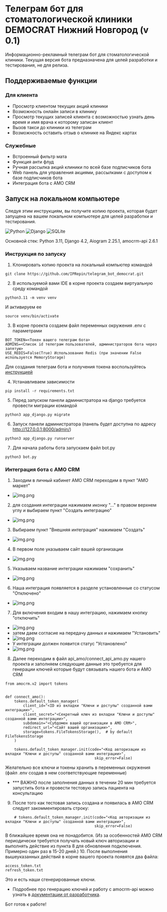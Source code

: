 # Телеграм бот для стоматологической клиники DEMOCRAT Нижний Новгород (v 0.1)

Информационно-рекламный телеграм бот для стоматологической клиники. Текущая версия
бота предназначена для целей разработки и тестирования, не для релиза.

## Поддерживаемые функции

### Для клиента
* Просмотр клиентом текущих акций клиники
* Возможность онлайн записи в клинику
* Просмотр текущих записей клиента с возможностью узнать день время и имя врача к которому записан клиент
* Вызов такси до клиники из телеграм
* Возможность оставить отзыв о клинике на Яндекс картах

### Служебные
* Встроенный фильтр мата
* Функция анти флуд
* Ручная рассылка акций клиники по всей базе подписчиков бота
* Web панель для управления акциями, рассылками с доступом к базе подписчиков бота
* Интеграция бота с АМО CRM  


## Запуск на локальном компьютере

Следуя этим инструкциям, вы получите копию проекта, которая будет запущена на вашем локальном компьютере для целей разработки и тестирования.

![Python](https://img.shields.io/badge/python-3670A0?style=for-the-badge&logo=python&logoColor=ffdd54) ![Django](https://img.shields.io/badge/django-%23092E20.svg?style=for-the-badge&logo=django&logoColor=white)
![SQLite](https://img.shields.io/badge/sqlite-%2307405e.svg?style=for-the-badge&logo=sqlite&logoColor=white)

Основной стек: Python 3.11, Django 4.2, Aiogram 2.25.1, amocrm-api 2.6.1

### Инструкция по запуску
1. Клонировать копию проекта на локальный компьютер командой
```
git clone https://github.com/IPRepin/telegram_bot_democrat.git
```
2. В используемой вами IDE в корне проекта создаем виртуальную среду командой
```
python3.11 -m venv venv
```
И активируем ее 
```
source venv/bin/activate
```
3. В корне проекта создаем файл переменных окружения .env с параметрами
```
BOT_TOKEN=<Токен вашего телеграм бота>
ADMINS=<Список id телеграм пользователей, администраторов бота через запятую>
USE_REDIS=False(True) Использование Redis (при значении False используется MemoryStorage)
```
Для создания телеграм бота и получения токена воспользуйтесь [инструкцией](https://chatlabs.ru/botfather-instrukcziya-komandy-nastrojki/)

4. Устанавливаем зависимости
```
pip install -r requirements.txt
```
5. Перед запуском панели администратора на django требуется провести миграции командой
```
python3 app_django.py migrate
```
6. Запуск панели администратора (панель будет доступна по адресу http://127.0.0.1:8000/admin/)
```
python3 app_django.py runserver
```
7. Для начала работы бота запускаем файл bot.py
```
python3 bot.py
```
### Интеграция бота с АМО CRM

1. Заходим в личный кабинет АМО CRM переходим в пункт "АМО маркет"
* ![img.png](media_readme/1.png)
2. для создания интеграции нажимаем иконку "..." в правом верхнем углу и выбираем пункт 
"Создать интеграцию"
* ![img.png](media_readme/2.png)
3. Выбираем пункт "Внешняя интеграция" нажимаем "Создать"
* ![img.png](media_readme/3.png)
4. В первом поле указываем сайт вашей организации
* ![img.png](media_readme/4.png)
5. Указываем название интеграции нажимаем "сохранить"
* ![img.png](media_readme/5.png)
6. Наша интеграция появляется в разделе установленные со статусом "Отключено"
* ![img.png](media_readme/6.png)
7. Для включения входим в нашу интеграцию, нажимаем кнопку "отключить"
* ![img.png](media_readme/7.png)
* затем даем согласие на передачу данных и нажимаем "Установить"
* ![img.png](media_readme/7_1.png)
* У интеграции должен появится статус "Установлено"
* ![img.png](media_readme/7_2.png)
8. Далее переходим в файл api_amo/connect_api_amo.py нашего проекта и заполняем следующие данные
это требуется для генерации ключей которые будут связывать нашего бота и АМО CRM
```
from amocrm.v2 import tokens


def connect_amo():
    tokens.default_token_manager(
        client_id="<ID из вкладки "Ключи и доступы" созданной вами интеграции>",
        client_secret="<Секретный ключ из вкладки "Ключи и доступы" созданной вами интеграции>",
        subdomain="<Субдомен вашей организации в АМО CRM>",
        redirect_url="<Сайт вашей организации>",
        storage=tokens.FileTokensStorage(),  # by default FileTokensStorage
    )
    
    tokens.default_token_manager.init(code="<Код авторизации из вкладки "Ключи и доступы" созданной вами интеграции>", 
                                        skip_error=False)
```
Желательно все ключи и токены хранить в переменных окружения (файл .env создав в нем соответствующие переменные) 
* *** ВАЖНО после заполнения данных в течении 20 мин требуется 
запустить бота и провести тестовую запись пациента на консультацию
9. После того как тестовая запись создана и появилась в АМО CRM следует закомментировать 
строку:
```
    # tokens.default_token_manager.init(code="<Код авторизации из вкладки "Ключи и доступы" созданной вами интеграции>", 
                                        skip_error=False)
```
В ближайшее время она не понадобится. (Из за особенностей АМО CRM периодически требуется получать новый 
ключ авторизации и выполнять действие из пункта 8 для обновления подключения. Примерно один раз
в 15-20 дней.)
10. После выполнения вышеуказанных действий в корне вашего проекта появятся два файла: 
```
access_token.txt
refresh_token.txt
```
Это и есть наши сгенерированные ключи.
* Подробнее про генерацию ключей и работу с amocrm-api можно узнать 
в [документации от разработчика](https://pypi.org/project/amocrm-api/).

Бот готов к работе!
